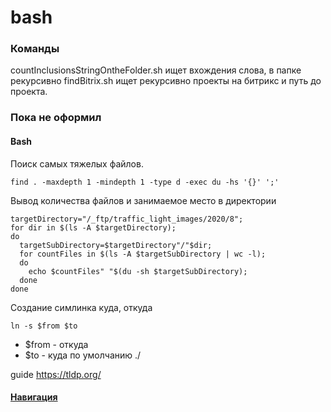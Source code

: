# bash

### Команды

countInclusionsStringOntheFolder.sh ищет вхождения слова, в папке рекурсивно
findBitrix.sh ищет рекурсивно проекты на битрикс и путь до проекта.

### Пока не оформил

#### Bash
Поиск самых тяжелых файлов.
```shell script
find . -maxdepth 1 -mindepth 1 -type d -exec du -hs '{}' ';'
```

Вывод количества файлов и занимаемое место в директории
```shell script
targetDirectory="/_ftp/traffic_light_images/2020/8";
for dir in $(ls -A $targetDirectory); 
do 
  targetSubDirectory=$targetDirectory"/"$dir;
  for countFiles in $(ls -A $targetSubDirectory | wc -l);
  do
    echo $countFiles" "$(du -sh $targetSubDirectory); 
  done
done
```

Создание симлинка куда, откуда
```shell
ln -s $from $to
```
- $from - откуда
- $to - куда по умолчанию ./

guide
https://tldp.org/


#### [Навигация](../)